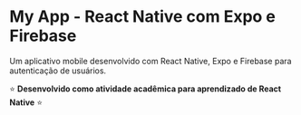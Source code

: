 # My App - React Native com Expo e Firebase

Um aplicativo mobile desenvolvido com React Native, Expo e Firebase para autenticação de usuários.

⭐ **Desenvolvido como atividade acadêmica para aprendizado de React Native** ⭐
